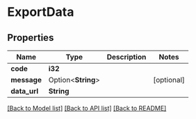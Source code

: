 # ExportData

## Properties

Name | Type | Description | Notes
------------ | ------------- | ------------- | -------------
**code** | **i32** |  | 
**message** | Option<**String**> |  | [optional]
**data_url** | **String** |  | 

[[Back to Model list]](../README.md#documentation-for-models) [[Back to API list]](../README.md#documentation-for-api-endpoints) [[Back to README]](../README.md)


